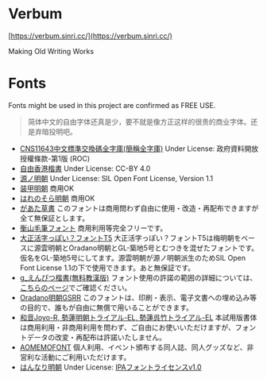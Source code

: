 # Verbum

[https://verbum.sinri.cc/](https://verbum.sinri.cc/)

Making Old Writing Works


# Fonts

Fonts might be used in this project are confirmed as FREE USE.

> 简体中文的自由字体还真是少，要不就是像方正这样的很贵的商业字体。还是弃暗投明吧。

* [CNS11643中文標準交換碼全字庫(簡稱全字庫)](https://data.gov.tw/dataset/5961) Under License: 政府資料開放授權條款-第1版 (ROC)
* [自由香港楷書](https://freehkfonts.opensource.hk/home/) Under License: CC-BY 4.0
* [源ノ明朝](https://adobe.ly/SourceHanSerif) Under License: SIL Open Font License, Version 1.1
* [装甲明朝](http://fontfree.me/2668)  商用OK
* [はれのそら明朝](http://fontfree.me/1148) 商用OK
* [があた草書](https://booth.pm/ja/items/318557) このフォントは商用問わず自由に使用・改造・再配布できますが全て無保証とします。
* [衡山毛筆フォント](https://opentype.jp/kouzanmouhitufont.htm) 商用利用等完全フリーです。
* [大正活字っぽい？フォントT5](https://booth.pm/ja/items/738177) 大正活字っぽい？フォントT5は梅明朝をベースに源雲明朝とOradano明朝とGL-築地5号とむつきを混ぜたフォントです。仮名をGL-築地5号にしてます。源雲明朝が源ノ明朝派生のためSIL Open Font License 1.1の下で使用できます。あと無保証です。
* [g_えんぴつ楷書(無料教漢版)](https://zarasu.booth.pm/items/389721) フォント使用の許諾の範囲の詳細については、[こちらのページ](http://font.animehack.jp/#rule)でご確認ください。
* [Oradano明朝GSRR](http://www.asahi-net.or.jp/~sd5a-ucd/freefonts/Oradano-Mincho/) このフォントは、印刷・表示、電子文書への埋め込み等の目的で、誰もが自由に無償で用いることができます。
* [和音Joyo-R, 勢蓮明朝トライアル-EL, 勢蓮呉竹トライアル-EL](http://www.typoren.com/trialfont.html) 本試用版書体は商用利用・非商用利用を問わず、ご自由にお使いいただけますが、フォントデータの改変・再配布は許諾いたしません。
* [AOMEMOFONT](https://booth.pm/ja/items/118072) 個人利用、イベント頒布する同人誌、同人グッズなど、非営利な活動にご利用いただけます。
* [はんなり明朝](http://typingart.net/?p=44)  Under License: [IPAフォントライセンスv1.0](http://ipafont.ipa.go.jp/ipa_font_license_v1.html)